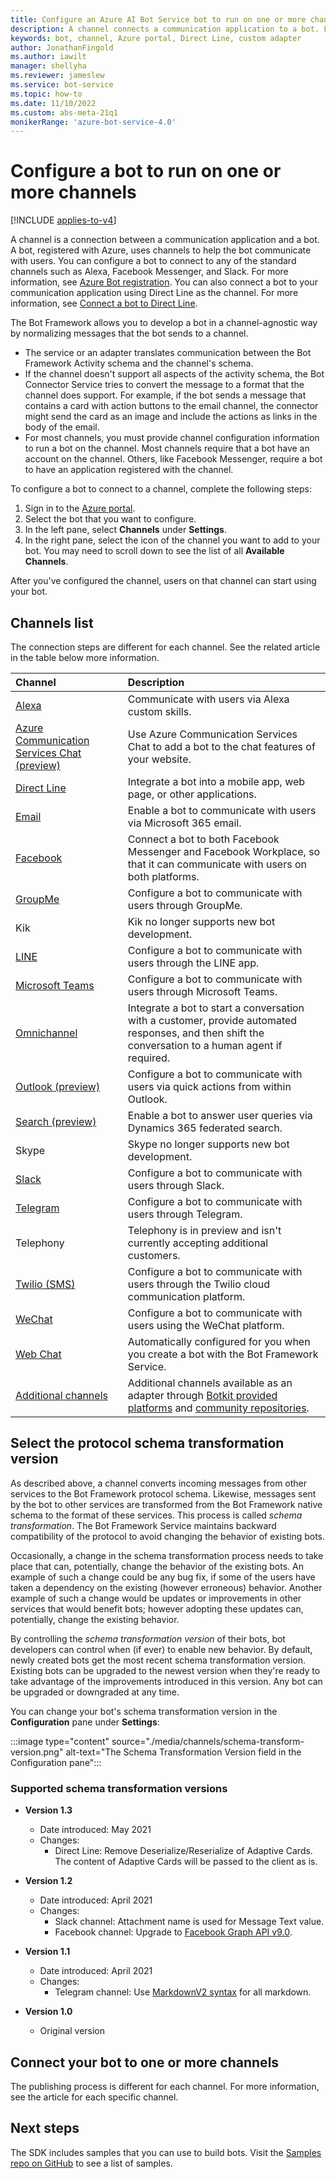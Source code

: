 ```yaml
---
title: Configure an Azure AI Bot Service bot to run on one or more channels
description: A channel connects a communication application to a bot. Learn how to configure a bot to run a channel using the Azure portal, Direct Line, or a custom adapter.
keywords: bot, channel, Azure portal, Direct Line, custom adapter
author: JonathanFingold
ms.author: iawilt
manager: shellyha
ms.reviewer: jameslew
ms.service: bot-service
ms.topic: how-to
ms.date: 11/10/2022
ms.custom: abs-meta-21q1
monikerRange: 'azure-bot-service-4.0'
---
```


# Configure a bot to run on one or more channels

[!INCLUDE [applies-to-v4](includes/applies-to-v4-current.md)]

A channel is a connection between a communication application and a bot. A bot, registered with Azure, uses channels to help the bot communicate with users. You can configure a bot to connect to any of the standard channels such as Alexa, Facebook Messenger, and Slack. For more information, see [Azure Bot registration](bot-service-quickstart-registration.md). You can also connect a bot to your communication application using Direct Line as the channel. For more information, see [Connect a bot to Direct Line](bot-service-channel-connect-directline.md).

The Bot Framework allows you to develop a bot in a channel-agnostic way by normalizing messages that the bot sends to a channel.

- The service or an adapter translates communication between the Bot Framework Activity schema and the channel's schema.
- If the channel doesn't support all aspects of the activity schema, the Bot Connector Service tries to convert the message to a format that the channel does support. For example, if the bot sends a message that contains a card with action buttons to the email channel, the connector might send the card as an image and include the actions as links in the body of the email.
- For most channels, you must provide channel configuration information to run a bot on the channel. Most channels require that a bot have an account on the channel. Others, like Facebook Messenger, require a bot to have an application registered with the channel.

To configure a bot to connect to a channel, complete the following steps:

1. Sign in to the [Azure portal](https://portal.azure.com).
1. Select the bot that you want to configure.
1. In the left pane, select **Channels** under **Settings**.
1. In the right pane, select the icon of the channel you want to add to your bot. You may need to scroll down to see the list of all **Available Channels**.

After you've configured the channel, users on that channel can start using your bot.

## Channels list

The connection steps are different for each channel. See the related article in the table below more information.

| Channel | Description |
|:-|:-|
| [Alexa](bot-service-channel-connect-alexa.md) <img width="150px"/> | Communicate with users via Alexa custom skills. |
| [Azure Communication Services Chat (preview)](bot-service-channel-azure-communication.md) | Use Azure Communication Services Chat to add a bot to the chat features of your website. |
| [Direct Line](bot-service-channel-directline.md) | Integrate a bot into a mobile app, web page, or other applications. |
| [Email](bot-service-channel-connect-email.md) | Enable a bot to communicate with users via Microsoft 365 email. |
| [Facebook](bot-service-channel-connect-facebook.md) | Connect a bot to both Facebook Messenger and Facebook Workplace, so that it can communicate with users on both platforms. |
| [GroupMe](bot-service-channel-connect-groupMe.md) | Configure a bot to communicate with users through GroupMe. |
| Kik | Kik no longer supports new bot development. |
| [LINE](bot-service-channel-connect-line.md) | Configure a bot to communicate with users through the LINE app. |
| [Microsoft Teams](channel-connect-teams.md) | Configure a bot to communicate with users through Microsoft Teams. |
| [Omnichannel](bot-service-channel-omnichannel.md) | Integrate a bot to start a conversation with a customer, provide automated responses, and then shift the conversation to a human agent if required. |
| [Outlook (preview)](bot-service-channel-connect-actionable-email.md) | Configure a bot to communicate with users via quick actions from within Outlook. |
| [Search (preview)](bot-service-channel-connect-search.md) | Enable a bot to answer user queries via Dynamics 365 federated search. |
| Skype | Skype no longer supports new bot development. |
| [Slack](bot-service-channel-connect-slack.md) | Configure a bot to communicate with users through Slack. |
| [Telegram](bot-service-channel-connect-telegram.md) | Configure a bot to communicate with users through Telegram. |
| Telephony | Telephony is in preview and isn't currently accepting additional customers. |
| [Twilio (SMS)](bot-service-channel-connect-twilio.md) | Configure a bot to communicate with users through the Twilio cloud communication platform. |
| [WeChat](bot-service-channel-connect-wechat.md) | Configure a bot to communicate with users using the WeChat platform. |
| [Web Chat](bot-service-channel-connect-webchat.md) | Automatically configured for you when you create a bot with the Bot Framework Service. |
| [Additional channels](bot-service-channel-additional-channels.md) | Additional channels available as an adapter through [Botkit provided platforms](https://github.com/howdyai/botkit/blob/main/packages/docs/platforms/index.md) and [community repositories](https://github.com/BotBuilderCommunity/). |

## Select the protocol schema transformation version

As described above, a channel converts incoming messages from other services to the Bot Framework protocol schema. Likewise, messages sent by the bot to other services are transformed from the Bot Framework native schema to the format of these services. This process is called _schema transformation_. The Bot Framework Service maintains backward compatibility of the protocol to avoid changing the behavior of existing bots.

Occasionally, a change in the schema transformation process needs to take place that can, potentially, change the behavior of the existing bots. An example of such a change could be any bug fix, if some of the users have taken a dependency on the existing (however erroneous) behavior. Another example of such a change would be updates or improvements in other services that would benefit bots; however adopting these updates can, potentially, change the existing behavior.

By controlling the _schema transformation version_ of their bots, bot developers can control when (if ever) to enable new behavior. By default, newly created bots get the most recent schema transformation version. Existing bots can be upgraded to the newest version when they're ready to take advantage of the improvements introduced in this version. Any bot can be upgraded or downgraded at any time.

You can change your bot's schema transformation version in the **Configuration** pane under **Settings**:

:::image type="content" source="./media/channels/schema-transform-version.png" alt-text="The Schema Transformation Version field in the Configuration pane":::

### Supported schema transformation versions

- **Version 1.3**
  - Date introduced: May 2021
  - Changes:
    - Direct Line: Remove Deserialize/Reserialize of Adaptive Cards. The content of Adaptive Cards will be passed to the client as is.

- **Version 1.2**
  - Date introduced: April 2021
  - Changes:
    - Slack channel: Attachment name is used for Message Text value.
    - Facebook channel: Upgrade to [Facebook Graph API v9.0](https://developers.facebook.com/docs/graph-api/changelog/version9.0/).

- **Version 1.1**
  - Date introduced: April 2021
  - Changes:
    - Telegram channel: Use [MarkdownV2 syntax](https://core.telegram.org/bots/api#markdownv2-style) for all markdown.

- **Version 1.0**
  - Original version

## Connect your bot to one or more channels

The publishing process is different for each channel. For more information, see the article for each specific channel.

## Next steps

The SDK includes samples that you can use to build bots. Visit the [Samples repo on GitHub](https://github.com/Microsoft/BotBuilder-samples) to see a list of samples.
